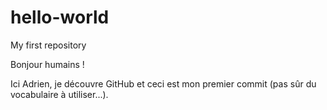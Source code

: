 # hello-world
My first repository

Bonjour humains !

Ici Adrien, je découvre GitHub et ceci est mon premier commit (pas sûr du vocabulaire à utiliser...).
